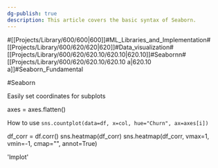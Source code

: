 ```yaml
---
dg-publish: true
description: This article covers the basic syntax of Seaborn.
---
```

#[[Projects/Library/600/600\|600]]#ML_Libraries_and_Implementation#[[Projects/Library/600/620/620\|620]]#Data_visualization#[[Projects/Library/600/620/620.10/620.10\|620.10]]#Seabornn#[[Projects/Library/600/620/620.10/620.10 a\|620.10 a]]#Seaborn_Fundamental





#Seaborn

Easily set coordinates for subplots

axes = axes.flatten()

How to use
`sns.countplot(data=df, x=col, hue="Churn", ax=axes[i])`

df_corr = df.corr()
sns.heatmap(df_corr)
sns.heatmap(df_corr, vmax=1, vmin=-1, cmap="", annot=True)

'lmplot'